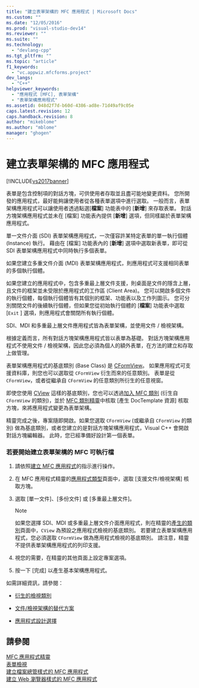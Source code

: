```yaml
---
title: "建立表單架構的 MFC 應用程式 | Microsoft Docs"
ms.custom: ""
ms.date: "12/05/2016"
ms.prod: "visual-studio-dev14"
ms.reviewer: ""
ms.suite: ""
ms.technology: 
  - "devlang-cpp"
ms.tgt_pltfrm: ""
ms.topic: "article"
f1_keywords: 
  - "vc.appwiz.mfcforms.project"
dev_langs: 
  - "C++"
helpviewer_keywords: 
  - "應用程式 [MFC], 表單架構"
  - "表單架構應用程式"
ms.assetid: 048d2f7d-b60d-4386-ad8e-71d49af9c05e
caps.latest.revision: 12
caps.handback.revision: 8
author: "mikeblome"
ms.author: "mblome"
manager: "ghogen"
---
```

# 建立表單架構的 MFC 應用程式
[!INCLUDE[vs2017banner](../../assembler/inline/includes/vs2017banner.md)]

表單是包含控制項的對話方塊，可供使用者存取並且盡可能地變更資料。  您所開發的應用程式，最好能夠讓使用者從各種表單選項中進行選取。  一般而言，表單架構應用程式可以讓使用者透過點選\[**檔案**\] 功能表中的 \[**新增**\] 來存取表單。  對話方塊架構應用程式並未在 \[檔案\] 功能表內提供 \[**新增**\] 選項，但同樣屬於表單架構應用程式。  
  
 單一文件介面 \(SDI\) 表單架構應用程式，一次僅容許某特定表單的單一執行個體 \(Instance\) 執行。  藉由在 \[檔案\] 功能表內的 \[**新增**\] 選項中選取新表單，即可從 SDI 表單架構應用程式中同時執行多個表單。  
  
 如果您建立多重文件介面 \(MDI\) 表單架構應用程式，則應用程式可支援相同表單的多個執行個體。  
  
 如果您建立的應用程式中，包含多重最上層文件支援，則桌面是文件的隱含上層，且文件的框架並未受限於應用程式的工作區 \(Client Area\)。  您可以開啟多個文件的執行個體，每個執行個體皆有其個別的框架、功能表以及工作列圖示。  您可分別關閉文件的後續執行個體，但如果您從初始執行個體的 \[**檔案**\] 功能表中選取 \[`Exit` \] 選項，則應用程式會關閉所有執行個體。  
  
 SDI、MDI 和多重最上層文件應用程式皆為表單架構，並使用文件 \/ 檢視架構。  
  
 根據定義而言，所有對話方塊架構應用程式皆以表單為基礎。  對話方塊架構應用程式不使用文件 \/ 檢視架構，因此您必須為個人的額外表單，在方法的建立和存取上做管理。  
  
 表單架構應用程式的基底類別 \(Base Class\) 是 [CFormView](../../mfc/reference/cformview-class.md)。  如果應用程式可支援資料庫，則您也可以選取從 `CFormView` 衍生而來的任意類別。  表單是從 `CFormView`，或者從繼承自 `CFormView` 的任意類別所衍生的任意視窗。  
  
 即使您使用 [CView](../../mfc/reference/cview-class.md) 這樣的基底類別，您也可以透過[加入 MFC 類別](../../mfc/reference/adding-an-mfc-class.md) \(衍生自 `CFormView` 的類別\)，並於 [MFC 類別精靈](../../mfc/reference/document-template-strings-mfc-add-class-wizard.md)中核取 \[產生 DocTemplate 資源\] 核取方塊，來將應用程式變更為表單架構。  
  
 精靈完成之後，專案隨即開啟。如果您選取 `CFormView` \(或繼承自 `CFormView` 的類別\) 做為基底類別，或者您建立的是對話方塊架構應用程式，Visual C\+\+ 會開啟對話方塊編輯器。  此時，您已經準備好設計第一個表單。  
  
### 若要開始建立表單架構的 MFC 可執行檔  
  
1.  請依照[建立 MFC 應用程式](../../mfc/reference/creating-an-mfc-application.md)的指示進行操作。  
  
2.  在 MFC 應用程式精靈的[應用程式類型](../../mfc/reference/application-type-mfc-application-wizard.md)頁面中，選取 \[支援文件\/檢視架構\] 核取方塊。  
  
3.  選取 \[單一文件\]、\[多份文件\] 或 \[多重最上層文件\]。  
  
    > [!NOTE]
    >  如果您選擇 SDI、MDI 或多重最上層文件介面應用程式，則在精靈的[產生的類別](../../mfc/reference/generated-classes-mfc-application-wizard.md)頁面中，`CView` 為預設之應用程式檢視的基底類別。  若要建立表單架構應用程式，您必須選取 `CFormView` 做為應用程式檢視的基底類別。  請注意，精靈不提供表單架構應用程式的列印支援。  
  
4.  視您的需要，在精靈的其他頁面上設定專案選項。  
  
5.  按一下 \[完成\] 以產生基本架構應用程式。  
  
 如需詳細資訊，請參閱：  
  
-   [衍生的檢視類別](../../mfc/derived-view-classes-available-in-mfc.md)  
  
-   [文件\/檢視架構的替代方案](../../mfc/alternatives-to-the-document-view-architecture.md)  
  
-   [應用程式設計選擇](../../mfc/application-design-choices.md)  
  
## 請參閱  
 [MFC 應用程式精靈](../../mfc/reference/mfc-application-wizard.md)   
 [表單檢視](../../mfc/form-views-mfc.md)   
 [建立檔案總管樣式的 MFC 應用程式](../../mfc/reference/creating-a-file-explorer-style-mfc-application.md)   
 [建立 Web 瀏覽器樣式的 MFC 應用程式](../../mfc/reference/creating-a-web-browser-style-mfc-application.md)
